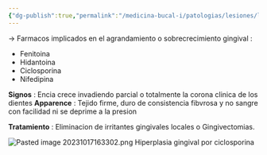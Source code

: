 ```yaml
---
{"dg-publish":true,"permalink":"/medicina-bucal-i/patologias/lesiones/lesiones-por-agentes-quimicos/alteraciones-gingivales-producidas-por-farmacos/"}
---
```



→ Farmacos implicados en el agrandamiento o sobrecrecimiento gingival :
- Fenitoina
- Hidantoina
- Ciclosporina
- Nifedipina

**Signos** : Encia crece invadiendo parcial o totalmente la corona clinica de los dientes
**Apparence** : Tejido firme, duro de consistencia fibvrosa y no sangre con facilidad ni se deprime a la presion

**Tratamiento** : Eliminacion de irritantes gingivales locales o Gingivectomias.

![Pasted image 20231017163302.png](/img/user/Medicina%20Bucal%20I/Medias/Pasted%20image%2020231017163302.png)
Hiperplasia gingival por ciclosporina

